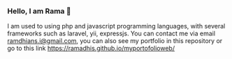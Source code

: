 ### Hello, I am Rama 👋
I am used to using php and javascript programming languages, with several frameworks such as laravel, yii, expressjs.
You can contact me via email ramdhians.i@gmail.com, you can also see my portfolio in this repository or go to this link https://ramadhis.github.io/myportofolioweb/

<!--
**Ramadhis/Ramadhis** is a ✨ _special_ ✨ repository because its `README.md` (this file) appears on your GitHub profile.

Here are some ideas to get you started:

- 🔭 I’m currently working on ...
- 🌱 I’m currently learning ...
- 👯 I’m looking to collaborate on ...
- 🤔 I’m looking for help with ...
- 💬 Ask me about ...
- 📫 How to reach me: ...
- 😄 Pronouns: ...
- ⚡ Fun fact: ...
-->
